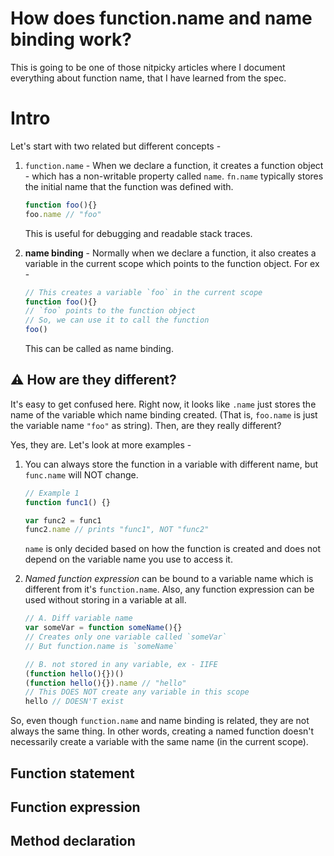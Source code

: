# How does function.name and name binding work?

This is going to be one of those nitpicky articles where I document everything about function name, that I have learned from the spec.  

# Intro

Let's start with two related but different concepts -
1. `function.name` - When we declare a function, it creates a function object - which has a non-writable property called `name`. `fn.name` typically stores the initial name that the function was defined with.
	```js
	function foo(){}
	foo.name // "foo"
	```
   This is useful for debugging and readable stack traces.  
 
2. **name binding** - Normally when we declare a function, it also creates a variable in the current scope which points to the function object. For ex -
	```js
	// This creates a variable `foo` in the current scope
	function foo(){}
	// `foo` points to the function object
	// So, we can use it to call the function
	foo()
	```
	This can be called as name binding.
	
## ⚠️  **How are they different?** 
It's easy to get confused here. Right now, it looks like `.name` just stores the name of the variable which name binding created. (That is, `foo.name` is just the variable name `"foo"` as string). Then, are they really different?

Yes, they are. Let's look at more examples -

1. You can always store the function in a variable with different name, but `func.name` will NOT change. 
	```js
	// Example 1
	function func1() {}

	var func2 = func1
	func2.name // prints "func1", NOT "func2"
	```
	`name` is only decided based on how the function is created and does not depend on the variable name you use to access it.
	
2. *Named function expression* can be bound to a variable name which is different from it's `function.name`. Also, any function expression can be used without storing in a variable at all.
	```js
	// A. Diff variable name
	var someVar = function someName(){}
	// Creates only one variable called `someVar`
	// But function.name is `someName`
	
	// B. not stored in any variable, ex - IIFE
	(function hello(){})()
	(function hello(){}).name // "hello"
	// This DOES NOT create any variable in this scope
	hello // DOESN'T exist
	```

So, even though `function.name` and name binding is related, they are not always the same thing. In other words, creating a named function doesn't necessarily create a variable with the same name (in the current scope).

## Function statement


## Function expression


## Method declaration
<!--stackedit_data:
eyJwcm9wZXJ0aWVzIjoiZXh0ZW5zaW9uczpcbiAgcHJlc2V0Oi
BnZm1cbiIsImhpc3RvcnkiOls0ODk1Mzg5MzIsLTE3MjczNTgx
MzcsMTgyNjI4MjUwMywtMTQzODc2NjkzMCwxODY0MjQ0NzUzLD
k1OTc5NTM1Miw0Mjk5NjU5NjIsLTIwMDg3NzU3MDAsMjAwMTY2
ODg3MiwtMjA4MjEwMzA5NSwtMTIxMzQ2NzQwMCwxNjU4NDk5Nz
I2LDE4MzA5NjI4NzQsMTIzMDAyNzYyNSwxMDYyMTIzNzcxLDEy
MjU4ODY4MjBdfQ==
-->